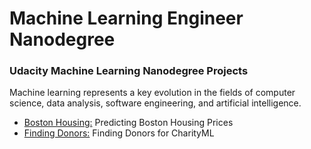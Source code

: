 # Machine Learning Engineer Nanodegree
### Udacity Machine Learning Nanodegree Projects

Machine learning represents a key evolution in the fields of computer science, data analysis, software engineering, and artificial intelligence.


-  [Boston Housing:]() Predicting Boston Housing Prices
-  [Finding Donors:]() Finding Donors for CharityML


